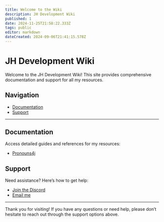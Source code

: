 ```yaml
---
title: Welcome to the Wiki
description: JH Development Wiki
published: 1
date: 2024-11-25T21:58:22.333Z
tags: public
editor: markdown
dateCreated: 2024-09-06T21:41:15.578Z
---
```


# JH Development Wiki

Welcome to the JH Development Wiki! This site provides comprehensive documentation and support for all my resources.

## Navigation

- [Documentation](#documentation)
- [Support](#support)

---

## Documentation

Access detailed guides and references for my resources:
- [Pronouns4j](/pronouns4j/home)

## Support

Need assistance? Here’s how to get help:
- [Join the Discord](https://discord.gg/gNTPAsJRZt)
- [Email me](mailto:joe@joehosten.me?subject=Wiki%20Support)

---

Thank you for visiting! If you have any questions or need help, please don’t hesitate to reach out through the support options above.
